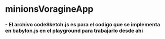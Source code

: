 # minionsVoragineApp 


### - El archivo codeSketch.js es para el codigo que se implementa en babylon.js en el playground para trabajarlo desde ahi

